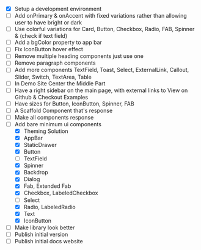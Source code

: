 - [x] Setup a development environment
- [ ] Add onPrimary & onAccent with fixed variations rather than allowing user to have bright or dark
- [ ] Use colorful variations for Card, Button, Checkbox, Radio, FAB, Spinner & (check if text field)
- [ ] Add a bgColor property to app bar
- [ ] Fix IconButton hover effect
- [ ] Remove multiple heading components just use one
- [ ] Remove paragraph components
- [ ] Add more components TextField, Toast, Select, ExternalLink, Callout, Slider, Switch, TextArea, Table
- [ ] In Demo Site Center the Middle Part
- [ ] Have a right sidebar on the main page, with external links to View on Github & Checkout Examples
- [ ] Have sizes for Button, IconButton, Spinner, FAB
- [ ] A Scaffold Component that's response
- [ ] Make all components response
- [ ] Add bare minimum ui components
    - [x] Theming Solution
    - [x] AppBar
    - [x] StaticDrawer
    - [x] Button
    - [ ] TextField
    - [x] Spinner
    - [x] Backdrop
    - [x] Dialog
    - [x] Fab, Extended Fab
    - [x] Checkbox, LabeledCheckbox
    - [ ] Select
    - [x] Radio, LabeledRadio
    - [x] Text
    - [x] IconButton
- [ ] Make library look better
- [ ] Publish initial version
- [ ] Publish initial docs website